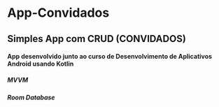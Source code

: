 # App-Convidados
## Simples App com CRUD (CONVIDADOS)

#### App desenvolvido junto ao curso de Desenvolvimento de Aplicativos Android usando Kotlin
##### MVVM
##### Room Database
